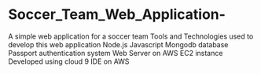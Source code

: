 # Soccer_Team_Web_Application-
A simple web application for a soccer team
Tools and Technologies used to develop this web application
Node.js
Javascript
Mongodb database
Passport authentication system
Web Server on AWS EC2 instance
Developed using cloud 9 IDE on AWS
